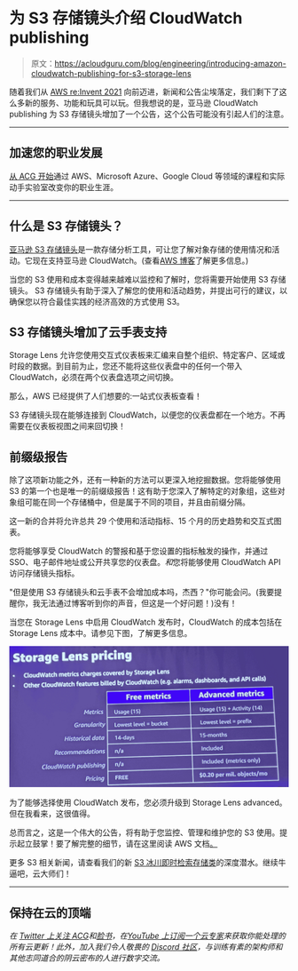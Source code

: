 # 为 S3 存储镜头介绍 CloudWatch publishing

> 原文：<https://acloudguru.com/blog/engineering/introducing-amazon-cloudwatch-publishing-for-s3-storage-lens>

随着我们从 [AWS re:Invent 2021](https://acloudguru.com/blog/tag/reinvent2021) 向前迈进，新闻和公告尘埃落定，我们剩下了这么多新的服务、功能和玩具可以玩。但我想说的是，亚马逊 CloudWatch publishing 为 S3 存储镜头增加了一个公告，这个公告可能没有引起人们的注意。

* * *

## 加速您的职业发展

[从 ACG 开始](https://acloudguru.com/pricing)通过 AWS、Microsoft Azure、Google Cloud 等领域的课程和实际动手实验室改变你的职业生涯。

* * *

## 什么是 S3 存储镜头？

[亚马逊 S3 存储镜头](https://aws.amazon.com/s3/storage-analytics-insights/)是一款存储分析工具，可让您了解对象存储的使用情况和活动。它现在支持亚马逊 CloudWatch。(查看[AWS 博客](https://aws.amazon.com/about-aws/whats-new/2021/11/amazon-s3-storage-lens-metrics-cloudwatch/)了解更多信息。)

当您的 S3 使用和成本变得越来越难以监控和了解时，您将需要开始使用 S3 存储镜头。 S3 存储镜头有助于深入了解您的使用和活动趋势，并提出可行的建议，以确保您以符合最佳实践的经济高效的方式使用 S3。

## S3 存储镜头增加了云手表支持

Storage Lens 允许您使用交互式仪表板来汇编来自整个组织、特定客户、区域或时段的数据。到目前为止，您还不能将这些仪表盘中的任何一个带入 CloudWatch，必须在两个仪表盘选项之间切换。

那么，AWS 已经提供了人们想要的:一站式仪表板查看！

S3 存储镜头现在能够连接到 CloudWatch，以便您的仪表盘都在一个地方。不再需要在仪表板视图之间来回切换！

## 前缀级报告

除了这项新功能之外，还有一种新的方法可以更深入地挖掘数据。您将能够使用 S3 的第一个也是唯一的前缀级报告！这有助于您深入了解特定的对象组，这些对象组可能在同一个存储桶中，但是属于不同的项目，并且由前缀分隔。

这一新的合并将允许总共 29 个使用和活动指标、15 个月的历史趋势和交互式图表。

您将能够享受 CloudWatch 的警报和基于您设置的指标触发的操作，并通过 SSO、电子邮件地址或公开共享您的仪表盘。*和*您将能够使用 CloudWatch API 访问存储镜头指标。

"但是使用 S3 存储镜头和云手表不会增加成本吗，杰西？"你可能会问。(我要提醒你，我无法通过博客听到你的声音，但这是一个好问题！)没有！

当您在 Storage Lens 中启用 CloudWatch 发布时，CloudWatch 的成本包括在 Storage Lens 成本中。请参见下图，了解更多信息。

![](img/2751f7316c0f975b5d0b96c5149de3b8.png)

为了能够选择使用 CloudWatch 发布，您必须升级到 Storage Lens advanced。但在我看来，这很值得。

总而言之，这是一个伟大的公告，将有助于您监控、管理和维护您的 S3 使用。提示起立鼓掌！要了解完整的细节，请在这里阅读 AWS 文档[。](https://docs.aws.amazon.com/AmazonS3/latest/userguide/storage_lens.html)

更多 S3 相关新闻，请查看我们的新 [S3 冰川即时检索存储类](https://acloudguru.com/blog/engineering/s3-glacier-instant-retrieval-deep-dive-which-s3-storage-class-is-right-for-me)的深度潜水。继续牛逼吧，云大师们！

* * *

## 保持在云的顶端

*在 [Twitter 上关注 ACG](https://twitter.com/acloudguru)和[脸书](https://www.facebook.com/acloudguru)，在[YouTube 上订阅一个云专家](https://www.youtube.com/c/AcloudGuru/?sub_confirmation=1)来获取你能处理的所有云更新！此外，加入我们令人敬畏的 [Discord 社区](https://discord.com/invite/acloudguru)，与训练有素的架构师和其他志同道合的阴云密布的人进行数字交流。*